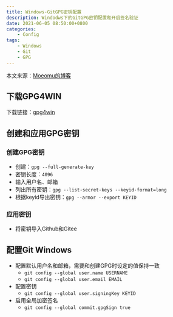 ```yaml
---
title: Windows-GitGPG密钥配置
description: Windodws下的GitGPG密钥配置和开启签名验证
date: 2021-06-05 08:50:00+0800
categories:
    - Config
tags:
    - Windows
    - Git
    - GPG
---
```


本文来源：[Moeomu的博客](/zh-cn/posts/Windows-GitGPG密钥配置/)

## 下载GPG4WIN

下载链接：[gpg4win](https://www.gpg4win.org/thanks-for-download.html)

## 创建和应用GPG密钥

### 创建GPG密钥

- 创建：`gpg --full-generate-key`
- 密钥长度：`4096`
- 输入用户名、邮箱
- 列出所有密钥：`gpg --list-secret-keys --keyid-format=long`
- 根据keyid导出密钥：`gpg --armor --export KEYID`

### 应用密钥

- 将密钥导入Github和Gitee

## 配置Git Windows

- 配置默认用户名和邮箱，需要和创建GPG时设定的值保持一致
  - `git config --global user.name USERNAME`
  - `git config --global user.email EMAIL`
- 配置密钥
  - `git config --global user.signingKey KEYID`
- 启用全局加密签名
  - `git config --global commit.gpgSign true`
